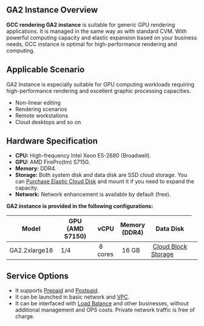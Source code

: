 ## GA2 Instance Overview
**GCC rendering GA2 instance** is suitable for generic GPU rendering applications. It is managed in the same way as with standard CVM. With powerful computing capacity and elastic expansion based on your business needs, GCC instance is optimal for high-performance rendering and computing.

## Applicable Scenario
GA2 Instance is especially suitable for GPU computing workloads requiring high-performance rendering and excellent graphic processing capacities.
 - Non-linear editing
 - Rendering scenarios
 - Remote workstations
 - Cloud desktops and so on

## Hardware Specification
- **CPU:** High-frequency Intel Xeon E5-2680 (Broadwell).
- **GPU:** AMD FirePro(tm) S7150.
- **Memory:** DDR4.
- **Storage:** Both system disk and data disk are SSD cloud storage. You can [Purchase Elastic Cloud Disk](/doc/product/362/2732) and mount it if you need to expand the capacity.	 
- **Network:** Network enhancement is available by default (free).

	
**GA2 instance is provided in the following configurations:**
<table>
		<thead>
		<tr>
			<th width=10%>Model</th>
			<th width=20%>GPU<br>(AMD S7150)</th>
			<th width=12%>vCPU</th>
			<th>Memory<br>(DDR4)</th>
			<th>Data Disk</th>
		</tr>
		</thead>
		<tbody>
			<tr>
				<td>GA2.2xlarge16</td>
				<td>&nbsp;1/4</td> 
				<td>&nbsp;8 cores</td>
				<td>&nbsp;16 GB</td>
				<td>&nbsp;<a href="/doc/product/362/2345">Cloud Block Storage</td>
				<td><b></b></td>
			</tr>
		</tbody>
</table>

## Service Options
- It supports [Prepaid](/doc/product/213/2180#1.-.E5.8C.85.E5.B9.B4.E5.8C.85.E6.9C.88) and [Postpaid](/doc/product/213/2180#2.-.E6.8C.89.E9.87.8F.E8.AE.A1.E8.B4.B9).
- It can be launched in basic network and [VPC](/doc/product/213/5227).
- It can be interfaced with [Load Balance](/doc/product/214/524) and other businesses, without additional management and OPS costs. Private network traffic is free of charge.




